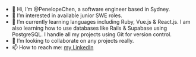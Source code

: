 - 👋 Hi, I’m @PenelopeChen, a software engineer based in Sydney.
- 👀 I’m interested in available junior SWE roles.
- 🌱 I’m currently learning languages including Ruby, Vue.js & React.js. I am also learning how to use databases like Rails & Supabase using PostgreSQL. I handle all my projects using Git for version control. 
- 💞️ I’m looking to collaborate on any projects really.
- 📫 How to reach me: [my LinkedIn](https://www.linkedin.com/in/penelope-chen/)

<!---
PenelopeChen/PenelopeChen is a ✨ special ✨ repository because its `README.md` (this file) appears on your GitHub profile.
You can click the Preview link to take a look at your changes.
--->
